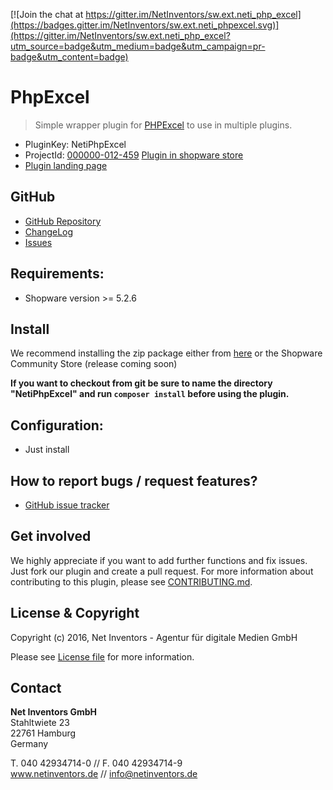[![Join the chat at https://gitter.im/NetInventors/sw.ext.neti_php_excel](https://badges.gitter.im/NetInventors/sw.ext.neti_phpexcel.svg)](https://gitter.im/NetInventors/sw.ext.neti_php_excel?utm_source=badge&utm_medium=badge&utm_campaign=pr-badge&utm_content=badge)

# PhpExcel
> Simple wrapper plugin for [PHPExcel](https://github.com/PHPOffice/PHPExcel) to use in multiple plugins.

* PluginKey: NetiPhpExcel
* ProjectId: [000000-012-459](https://redmine.netinventors.de/projects/000000-012-459/)
[Plugin in shopware store](http://store.shopware.com/detail/index/sArticle/161497)
* [Plugin landing page](http://www.shopinventors.de/shopware-plugins/phpexcel/)

## GitHub
* [GitHub Repository](https://github.com/NetInventors/sw.ext.neti_php_excel/) 
* [ChangeLog](https://github.com/NetInventors/sw.ext.neti_php_excel/commits)
* [Issues](https://github.com/NetInventors/sw.ext.neti_php_excel/issues)

## Requirements:
* Shopware version >= 5.2.6

## Install 
We recommend installing the zip package either from [here](https://github.com/NetInventors/sw.ext.neti_phpexcel/releases/latest) or the Shopware Community Store (release coming soon)

**If you want to checkout from git be sure to name the directory "NetiPhpExcel" and run `composer install` before using the plugin.**

## Configuration:
* Just install

## How to report bugs / request features?
* [GitHub issue tracker](https://github.com/NetInventors/sw.ext.neti_php_excel/issues)

## Get involved 
We highly appreciate if you want to add further functions and fix issues. Just fork our plugin and create a pull request.
For more information about contributing to this plugin, please see [CONTRIBUTING.md](CONTRIBUTING.md).

## License & Copyright
Copyright (c) 2016, Net Inventors - Agentur für digitale Medien GmbH

Please see [License file](LICENSE) for more information.

## Contact
**Net Inventors GmbH**  
Stahltwiete 23  
22761 Hamburg  
Germany  

T. 040 42934714-0 // F. 040 42934714-9  
www.netinventors.de // info@netinventors.de 